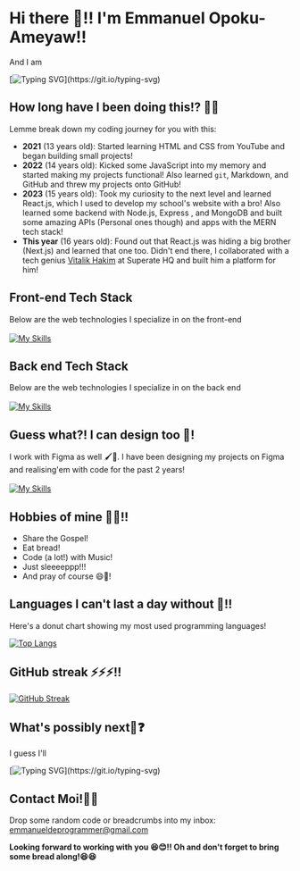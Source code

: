 # Hi there 👋!! I'm Emmanuel Opoku-Ameyaw!!
And I am

[![Typing SVG](https://readme-typing-svg.demolab.com/?lines=A+16-year-old+high+school+student!;A+bread+lover!;A+Front-end+web+developer!;Ready+to+hop+onto+your+next+big+project!;A+Backend+developer!)](https://git.io/typing-svg)

## How long have I been doing this!? 🤔😎
Lemme break down my coding journey for you with this:
- **2021** (13 years old): Started learning HTML and CSS from YouTube and began building small projects!
- **2022** (14 years old): Kicked some JavaScript into my memory and started making my projects functional! Also learned `git`, Markdown, and GitHub and threw my projects onto GitHub!
- **2023** (15 years old): Took my curiosity to the next level and learned React.js, which I used to develop my school's website with a bro! Also learned some backend with Node.js, Express
  , and MongoDB and built some amazing APIs (Personal ones though) and apps with the MERN tech stack!
- **This year** (16 years old): Found out that React.js was hiding a big brother (Next.js) and learned that one too. Didn't end there, I collaborated with a tech genius [Vitalik Hakim](https://github.com/Vitalik-Hakim) at Superate HQ and built him a platform for him!


## Front-end Tech Stack
Below are the web technologies I specialize in on the front-end
<br />
<br />
[![My Skills](https://skillicons.dev/icons?i=js,html,css,nextjs,react,tailwind,sass,pug,ts)](https://skillicons.dev)

## Back end Tech Stack
Below are the web technologies I specialize in on the back end
<br />
<br />
[![My Skills](https://skillicons.dev/icons?i=js,nodejs,mongodb,express,python)](https://skillicons.dev)

## Guess what?! I can design too 🎨!

I work with Figma as well 🖌🎨. I have been designing my projects on Figma and realising'em with code for the past 2 years!
<br />
<br />
[![My Skills](https://skillicons.dev/icons?i=figma)](https://skillicons.dev)

## Hobbies of mine 💪🤪!!
- Share the Gospel!
- Eat bread!
- Code (a lot!) with Music!
- Just sleeeeppp!!!
- And pray of course 😄🙏!

## Languages I can't last a day without 🤒!!
Here's a donut chart showing my most used programming languages!

[![Top Langs](https://github-readme-stats.vercel.app/api/top-langs/?username=the-pro7&layout=donut)](https://github.com/anuraghazra/github-readme-stats)

## GitHub streak ⚡⚡⚡!!
[![GitHub Streak](https://streak-stats.demolab.com/?user=the-pro7&theme=prussian)](https://git.io/streak-stats)

## What's possibly next🤔❓
I guess I'll

[![Typing SVG](https://readme-typing-svg.demolab.com/?lines=Build+myself+a+personal+website!;Get+deeper+into+the+back-end;Hop+onto+your+next+big+project!)](https://git.io/typing-svg)

## Contact Moi!📧😏
Drop some random code or breadcrumbs into my inbox: emmanueldeprogrammer@gmail.com

**Looking forward to working with you 😆😊!! Oh and don't forget to bring some bread along!😆😆**
